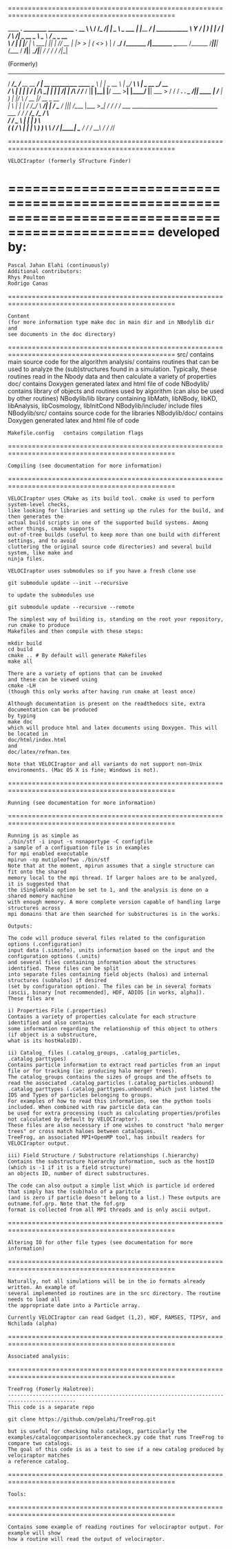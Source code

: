 ================================================================================================

____   _______________.____    ________  _________ .___                      __
\   \ /   /\_   _____/|    |   \_____  \ \_   ___ \|   |___________  _______/  |_  ___________
 \   Y   /  |    __)_ |    |    /   |   \/    \  \/|   \_  __ \__  \ \____ \   __\/  _ \_  __ \
  \     /   |        \|    |___/    |    \     \___|   ||  | \// __ \|  |_> >  | (  <_> )  | \/
   \___/   /_______  /|_______ \_______  /\______  /___||__|  (____  /   __/|__|  \____/|__|
                   \/         \/       \/        \/                \/|__|

(Formerly)
  ____________________                     __
 /   _____/\__    ___/______ __ __   _____/  |_ __ _________   ____
 \_____  \   |    |  \_  __ \  |  \_/ ___\   __\  |  \_  __ \_/ __ \
 /        \  |    |   |  | \/  |  /\  \___|  | |  |  /|  | \/\  ___/
/_______  /  |____|   |__|  |____/  \___  >__| |____/ |__|    \___  >
        \/                              \/                        \/
___________.__            .___
\_   _____/|__| ____    __| _/___________
 |    __)  |  |/    \  / __ |/ __ \_  __ \
 |     \   |  |   |  \/ /_/ \  ___/|  | \/
 \___  /   |__|___|  /\____ |\___  >__|
     \/            \/      \/    \/
    ___   _______________________________ ___
   /  /  /   _____/\__    ___/\_   _____/ \  \
  /  /   \_____  \   |    |    |    __)    \  \
 (  (    /        \  |    |    |     \      )  )
  \  \  /_______  /  |____|    \___  /     /  /
   \__\         \/                 \/     /__/

================================================================================================

    VELOCIraptor (formerly STructure Finder)

================================================================================================
    developed by:
================================================================================================

    Pascal Jahan Elahi (continuously)
    Additional contributors:
    Rhys Poulton
    Rodrigo Canas

================================================================================================

    Content
    (for more information type make doc in main dir and in NBodylib dir and
    see documents in the doc directory)

================================================================================================
    src/        contains main source code for the algorithm
    analysis/   contains routines that can be used to analyze the (sub)structures found in a
                simulation. Typically, these routines read in the Nbody data and then calculate
                a variety of properties
    doc/        contains Doxygen generated latex and html file of code
    NBodylib/   contains library of objects and routines used by algorithm (can also be used by
                other routines)
    NBodylib/lib library containing libMath, libNBody, libKD, libAnalysis, libCosmology,
                libInitCond
    NBodylib/include/ include files
    NBodylib/src/ contains source code for the libraries
    NBodylib/doc/ contains Doxygen generated latex and html file of code

    Makefile.config   contains compilation flags

================================================================================================

    Compiling (see documentation for more information)

================================================================================================

    VELOCIraptor uses CMake as its build tool. cmake is used to perform system-level checks,
    like looking for libraries and setting up the rules for the build, and then generates the
    actual build scripts in one of the supported build systems. Among other things, cmake supports
    out-of-tree builds (useful to keep more than one build with different settings, and to avoid
    cluttering the original source code directories) and several build system, like make and
    ninja files.

    VELOCIraptor uses submodules so if you have a fresh clone use 

    git submodule update --init --recursive

    to update the submodules use 

    git submodule update --recursive --remote

    The simplest way of building is, standing on the root your repository, run cmake to produce
    Makefiles and then compile with these steps:

    mkdir build
    cd build
    cmake .. # By default will generate Makefiles
    make all

    There are a variety of options that can be invoked
    and these can be viewed using
    cmake -LH
    (though this only works after having run cmake at least once)

    Although documentation is present on the readthedocs site, extra documentation can be produced
    by typing
    make doc
    which will produce html and latex documents using Doxygen. This will be located in
    doc/html/index.html
    and
    doc/latex/refman.tex

    Note that VELOCIraptor and all variants do not support non-Unix environments. (Mac OS X is fine; Windows is not).

================================================================================================

    Running (see documentation for more information)

================================================================================================

    Running is as simple as
    ./bin/stf -i input -s nsnaportype -C configfile
    a sample of a configuation file is in examples
    for mpi enabled executable
    mpirun -np mutipleoftwo ./bin/stf
    Note that at the moment, mpirun assumes that a single structure can fit onto the shared
    memory local to the mpi thread. If larger haloes are to be analyzed, it is suggested that
    the iSingleHalo option be set to 1, and the analysis is done on a shared memory machine
    with enough memory. A more complete version capable of handling large structures across
    mpi domains that are then searched for substructures is in the works.

    Outputs:

    The code will produce several files related to the configuration options (.configuration)
    input data (.siminfo), units information based on the input and the configuration options (.units)
    and several files containing information about the structures identified. These files can be split
    into separate files containing field objects (halos) and internal structures (subhalos) if desired
    (set by configuration option). The files can be in several formats
    (ascii, binary [not recommended], HDF, ADIOS [in works, alpha]).
    These files are

    i) Properties File (.properties)
    Contains a variety of properties calculate for each structure identified and also contains
    some information regarding the relationship of this object to others (if object is a substructure,
    what is its hostHaloID).

    ii) Catalog_ files (.catalog_groups, .catalog_particles, .catalog_parttypes)
    Contains particle information to extract read particles from an input file or for tracking (ie: producing halo merger trees).
    The catalog_groups contains the sizes of groups and the offsets to read the associated .catalog_particles (.catalog_particles.unbound)
    .catalog_parttypes (.catalog_parttypes.unbound) which just listed the IDS and Types of particles belonging to groups.
    For examples of how to read this information, see the python tools included. When combined with raw particle data can
    be used for extra processing (such as calculating properties/profiles not calculated by default by VELOCIraptor).
    These files are also necessary if one wishes to construct "halo merger trees" or cross match haloes between catalogues.
    TreeFrog, an associated MPI+OpenMP tool, has inbuilt readers for VELOCIraptor output.

    iii) Field Structure / Substructure relationships (.hierarchy)
    Contains the substructure hierarchy information, such as the hostID (which is -1 if it is a field structure)
    an objects ID, number of direct substructures.

    The code can also output a simple list which is particle id ordered that simply has the (sub)halo of a paritcle
    (and is zero if particle doesn't belong to a list.) These outputs are outname.fof.grp. Note that the fof.grp
    format is collected from all MPI threads and is only ascii output.


================================================================================================

    Altering IO for other file types (see documentation for more information)

================================================================================================

    Naturally, not all simulations will be in the io formats already written. An example of
    several implemented io routines are in the src directory. The routine needs to load all
    the appropriate date into a Particle array.

    Currently VELOCIraptor can read Gadget (1,2), HDF, RAMSES, TIPSY, and Nchilada (alpha)

================================================================================================

    Associated analysis:

================================================================================================

    TreeFrog (Fomerly Halotree):
    --------------------------------------------------------------------------------------------
    This code is a separate repo 

    git clone https://github.com/pelahi/TreeFrog.git

    but is useful for checking halo catalogs, particularly the 
    examples/catalogcomparisontolerancecheck.py code that runs TreeFrog to compare two catalogs.
    The goal of this code is as a test to see if a new catalog produced by velociraptor matches
    a reference catalog. 

================================================================================================

    Tools:

================================================================================================

    Contains some example of reading routines for velociraptor output. For example will show
    how a routine will read the output of velociraptor.
